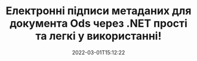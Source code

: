 ---
############################# Static ############################
layout: "auto-gen-signature"
date: 2022-03-01T15:12:22
draft: false
operation: Sign
signaturetype: Metadata
fileformat: Ods
productName: .NET
lang: uk
productCode: net
otherformats: pdf doc docx docm dot dotm dotx odt ott rtf xls xlsx xlsm xlsb csv ods ots xltx xltm ppt pptx pps ppsx odp otp potx potm pptm ppsm png jpg bmp gif tiff svg webp wmf
breadcrumb: Put Metadata signature on Ods for C#

############################# Head ############################
head_title: "Додайте електронні підписи метаданих до документів Ods за допомогою C#"
head_description: "Використовуйте метадані як приховані електронні підписи у своїх документах Ods за допомогою кількох рядків коду C#. Використовуйте API підпису документів GroupDocs, щоб електронно підписувати свої бізнес-документи та файли з інформацією метаданих."

############################# Header ############################
title: "Електронні підписи метаданих для документа Ods через .NET прості та легкі у використанні!"
description: "Електронно підписуйте свої Ods документи та контракти за допомогою прихованих записів метаданих. Створюйте метадані для PDF-файлів, документів MS Word, робочих книг MS Excel, презентацій MS PowerPoint і різних форматів зображень без проблем і додаткового кодування."
bg_image: "https://cms.admin.containerize.com/templates/aspose/App_Themes/V3/images/bg/header1.png"
bg_overlay: false
button:
    enable: true

############################# SubMenu ############################
submenu:
    enable: true

    left:
        img_alt: "GroupDocs.Signature for .NET"
        image: "https://cms.admin.containerize.com/templates/groupdocs/images/product-logos/90x90-noborder/groupdocs-signature-net.png"
        product: "GroupDocs.Signature"
        platform: ".NET"



############################# About ############################
about:
    enable: true
    title: "Про API підписів метаданих GroupDocs.Signature for .NET"
    content: |
        [GroupDocs.Signature for .NET](https://products.groupdocs.com/signature/net/) — популярний API для електронного підпису цифрових документів. Доступні такі підписи, як тексти, зображення, цифрові сертифікати, штрих-коди, QR-коди, штампи або метадані. Підписи можна розміщувати на PDF-файлах, документах MS Word, робочих книгах MS Excel, презентаціях MS PowerPoint, файлах Adobe Photoshop і різних форматах зображень. Клієнти можуть підписувати свій документ і оновлювати, шукати, перевіряти, видаляти або переглядати електронні підписи, які були розміщені на цих документах. Крім того, передбачено безліч можливостей для налаштування підписів.
    

############################# Steps ############################
steps:
    enable: true
    title_left: "Кроки для підпису Ods за допомогою Metadata у C#"
    content_left: |
        [GroupDocs.Signature for .NET](https://products.groupdocs.com/signature/net/) надає можливість швидко та легко підписувати документи Ods за допомогою підписів Metadata.
        
        * Створіть екземпляр класу підпису, який надає файл Ods, який має бути підписаний як шлях або потік пам’яті
        * Створіть екземпляр класу SignOptions і встановіть усі потрібні дані.
        * Викликати метод Signature.Sign(), передаючи вихідний файл Ods або потік пам’яті

    title_right: " Системні вимоги"
    content_right: |
        GroupDocs.Signature for .NET підтримуються на всіх основних платформах і операційних системах. Перш ніж виконувати наведений нижче код, переконайтеся, що у вашій системі встановлено такі передумови.

        * Операційні системи: Microsoft Windows, Linux, MacOS
        * Середовища розробки: Microsoft Visual Studio, Xamarin, MonoDevelop
        * Frameworks: .NET Framework, .NET Standard, .NET Core, Mono
        * Отримайте останню версію GroupDocs.Signature for .NET від [Nuget](https://www.nuget.org/packages/groupdocs.signature)
         
    code: |
        ```csharp    
        
        // Set up input Ods file
        string filePath = "input.ods";
        // Set up output file
        string outputFilePath = "output.ods";

        // Instantiate Signature for input file
        using (var signature = new GroupDocs.Signature.Signature(filePath))
        {
                // instantiate metadata signing options
                var options = new MetadataSignOptions();

                // setup Author property
                SpreadsheetMetadataSignature mdSign_Author = new SpreadsheetMetadataSignature("Author", "Mr.Scherlock Holmes");// String value
                options.Signatures.Add(mdSign_Author);
                // setup document data
                SpreadsheetMetadataSignature mdSign_DocData = new SpreadsheetMetadataSignature("CreatedOn", DateTime.Now);// Datetime value
                options.Signatures.Add(mdSign_DocData);
                // setup document id
                SpreadsheetMetadataSignature mdSign_DocId = new SpreadsheetMetadataSignature("DocumentId", 123456);// Integer value
                options.Signatures.Add(mdSign_DocId);
                
                // sign Ods document
                SignResult result = signature.Sign(outputFilePath, options);
        }

        ```

############################# Demos ############################
demos:
    enable: true
    title: "Підпис документів Ods за допомогою Metadata Live Demo"
    content: |
       Підпишіть файл Ods різними підписами просто зараз, відвідавши веб-сайт [GroupDocs.Signature App](https://products.groupdocs.app/signature/family). Безкоштовна онлайн-демоверсія чекає на вас.          

############################# More Formats ############################
more_formats:
    enable: true
    title: "Інші підтримувані підписи Metadata для C#"
    content: |
        "Ви також можете підписати Ods іншими типами підписів. Перегляньте список нижче."
    format: 
       
       
back_to_top:
    enable: true
---